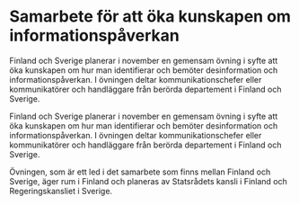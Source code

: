 # Samarbete för att öka kunskapen om informationspåverkan

Finland och Sverige planerar i november en gemensam övning i syfte att öka kunskapen om hur man identifierar och bemöter desinformation och informationspåverkan. I övningen deltar kommunikationschefer eller kommunikatörer och handläggare från berörda departement i Finland och Sverige.

Finland och Sverige planerar i november en gemensam övning i syfte att öka kunskapen om hur man identifierar och bemöter desinformation och informationspåverkan. I övningen deltar kommunikationschefer eller kommunikatörer och handläggare från berörda departement i Finland och Sverige.

Övningen, som är ett led i det samarbete som finns mellan Finland och Sverige, äger rum i Finland och planeras av Statsrådets kansli i Finland och Regeringskansliet i Sverige.
